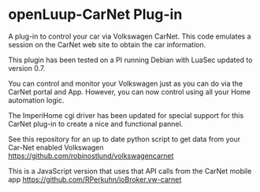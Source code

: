 # openLuup-CarNet Plug-in
A plug-in to control your car via Volkswagen CarNet. This code emulates a session on the CarNet web site to obtain the car information.

This plugin has been tested on a PI running Debian with LuaSec updated to version 0.7.

You can control and monitor your Volkswagen just as you can do via the CarNet portal and App. However, you can now control using all your Home automation logic. 

The ImperiHome cgi driver has been updated for special support for this CarNet plug-in to create a nice and functional pannel.

See this repository for an up to date python script to get data from your Car-Net enabled Volkswagen  
https://github.com/robinostlund/volkswagencarnet

This is a JavaScript version that uses that API calls from the CarNet mobile app https://github.com/RPerkuhn/ioBroker.vw-carnet
